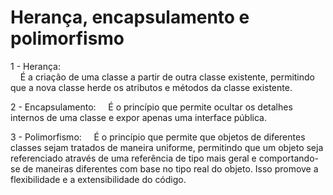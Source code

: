 # Herança, encapsulamento e polimorfismo
<p>
1 - Herança:<br>
&nbsp;&nbsp;&nbsp;&nbsp;É a criação de uma classe a partir de outra classe existente, permitindo que a nova classe herde os atributos e métodos da classe existente.
</p>
<p>
2 - Encapsulamento:
&nbsp;&nbsp;&nbsp;&nbsp;É o princípio que permite ocultar os detalhes internos de uma classe e expor apenas uma interface pública.
</p>
<p>
3 - Polimorfismo:
&nbsp;&nbsp;&nbsp;&nbsp;É o princípio que permite que objetos de diferentes classes sejam tratados de maneira uniforme, permitindo que um objeto seja referenciado através de uma referência de tipo mais geral e comportando-se de maneiras diferentes com base no tipo real do objeto. Isso promove a flexibilidade e a extensibilidade do código.
</p>
